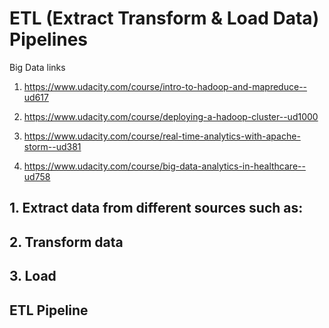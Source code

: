 # ETL (Extract Transform & Load Data) Pipelines

Big Data links

1. https://www.udacity.com/course/intro-to-hadoop-and-mapreduce--ud617

2. https://www.udacity.com/course/deploying-a-hadoop-cluster--ud1000

3. https://www.udacity.com/course/real-time-analytics-with-apache-storm--ud381

4. https://www.udacity.com/course/big-data-analytics-in-healthcare--ud758

## 1. Extract data from different sources such as:



## 2. Transform data


## 3. Load

## ETL Pipeline

